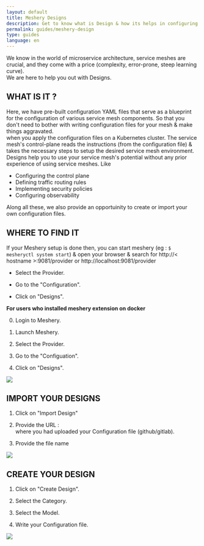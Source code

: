 ```yaml
---
layout: default
title: Meshery Designs 
description: Get to know what is Design & how its helps in configuring components
permalink: guides/meshery-design
type: guides
language: en
---
```



We know in the world of microservice architecture, service meshes are crucial, and they come with a price (complexity, error-prone, steep learning curve).
<br>
We are here to help you out with Designs.

## WHAT IS IT ?
Here, we have pre-built configuration YAML files that serve as a blueprint for the configuration of various service mesh components. So that you don't need to bother with writing configuration files for your mesh & make things aggravated. <br>
when you apply the configuration files on a Kubernetes cluster. The service mesh's control-plane reads the instructions (from the configuration file) & takes the necessary steps to setup the desired service mesh environment. <br>
Designs help you to use your service mesh's potential without any prior experience of using service meshes. Like 

* Configuring the control plane
* Defining traffic routing rules
* Implementing security policies
* Configuring observability


Along all these, we also provide an opportuinity to create or import your own configuration files.


## WHERE TO FIND IT
If your Meshery setup is done then, you can start meshery (eg : `$ mesheryctl system start`) & open your browser & search for http://< hostname >:9081/provider or http://localhost:9081/provider

* Select the Provider.

* Go to the "Configuration".

* Click on "Designs".

**For users who installed meshery extension on docker**

0. Login to Meshery.

1. Launch Meshery.

2. Select the Provider.

3. Go to the "Configuation".

4. Click on "Designs".

<img src="{{site.baseurl}}/assets/img/meshery-design/location.png" />


## IMPORT YOUR DESIGNS

1.  Click on "Import Design"

2.  Provide the URL :<br>
where you had uploaded your Configuration file (github/gitlab).

3.  Provide the file name


<img src="{{site.baseurl}}/assets/img/meshery-design/import.png" />

## CREATE YOUR DESIGN 

1. Click on "Create Design".

2. Select the Category.

3. Select the Model.

4. Write your Configuration file.


<img src="{{site.baseurl}}/assets/img/meshery-design/create.png" />